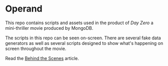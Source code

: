# Operand 

This repo contains scripts and assets used in the product of *Day Zero* a mini-thriller movie produced by MongoDB.

The scripts in this repo can be seen on-screen. There are several fake data generators as well as several scripts designed to show what's happening on screen throughout the movie.

Read the [Behind the Scenes](https://developer.mongodb.com/article/getting-to-day-zero) article.
